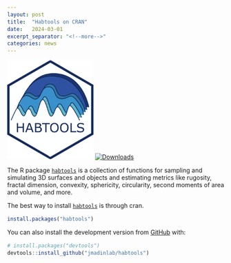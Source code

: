 ```yaml
---
layout: post
title:  "Habtools on CRAN"
date:   2024-03-01
excerpt_separator: "<!--more-->"
categories: news
---
```


<img src="/assets/posts/habtools_logo.png" width="200"/>
<a href="https://cran.rstudio.com/package=habtools" class="external-link">
	<img src="http://cranlogs.r-pkg.org/badges/grand-total/habtools?color=brightgreen" alt="Downloads">
</a>

The R package [`habtools`](/software/habtools) is a collection of functions for sampling and simulating 3D surfaces and objects and estimating metrics like rugosity, fractal dimension, convexity, sphericity, circularity, second moments of area and volume, and more.

<!--more-->

The best way to install [`habtools`](/software/habtools) is through cran.

``` r
install.packages("habtools")
```

You can also install the development version from
[GitHub](https://github.com/jmadinlab/habtools) with:

``` r
# install.packages("devtools")
devtools::install_github("jmadinlab/habtools")
```
